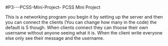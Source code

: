 #P3---PCSS-Mini-Project-
PCSS Mini Project 


This is a networking program you begin it by setting up the server and then you can connect the clients (You can change how many in the code) the default is 5 though. When clients connect they can thoose their own username without anyone seeing what it is. When the client write everyone else only see their message and the username.  

